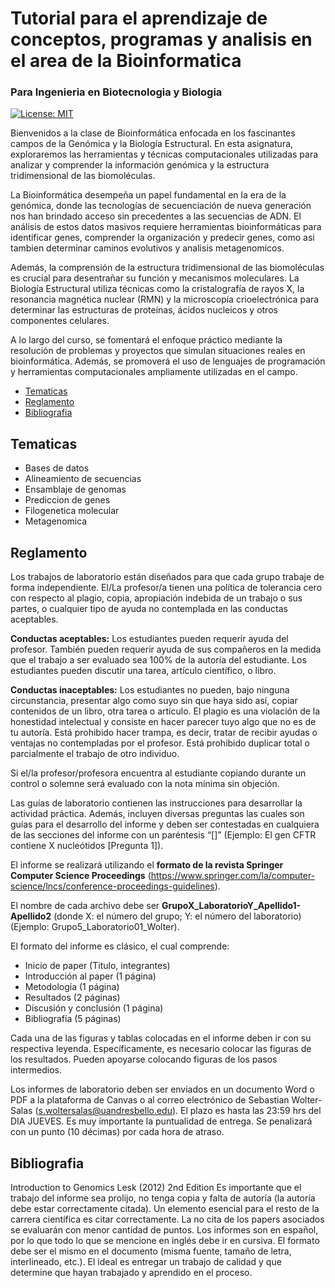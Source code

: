 # Tutorial para el aprendizaje de conceptos, programas y analisis en el area de la Bioinformatica

### Para Ingenieria en Biotecnologia y Biologia

[![License: MIT](https://img.shields.io/badge/License-MIT-yellow.svg)](https://opensource.org/licenses/MIT)

Bienvenidos a la clase de Bioinformática enfocada en los fascinantes campos de la Genómica y la Biología Estructural. En esta asignatura, exploraremos las herramientas y técnicas computacionales utilizadas para analizar y comprender la información genómica y la estructura tridimensional de las biomoléculas.

La Bioinformática desempeña un papel fundamental en la era de la genómica, donde las tecnologías de secuenciación de nueva generación nos han brindado acceso sin precedentes a las secuencias de ADN. El análisis de estos datos masivos requiere herramientas bioinformáticas para identificar genes, comprender la organización y predecir genes, como asi tambien determinar caminos evolutivos y analisis metagenomicos.

Además, la comprensión de la estructura tridimensional de las biomoléculas es crucial para desentrañar su función y mecanismos moleculares. La Biología Estructural utiliza técnicas como la cristalografía de rayos X, la resonancia magnética nuclear (RMN) y la microscopía crioelectrónica para determinar las estructuras de proteínas, ácidos nucleicos y otros componentes celulares.

A lo largo del curso, se fomentará el enfoque práctico mediante la resolución de problemas y proyectos que simulan situaciones reales en bioinformática. Además, se promoverá el uso de lenguajes de programación y herramientas computacionales ampliamente utilizadas en el campo.

- [Tematicas](#tematicas)
- [Reglamento](#reglamento)
- [Bibliografia](#bibliografia)

## Tematicas

- Bases de datos
- Alineamiento de secuencias
- Ensamblaje de genomas
- Prediccion de genes
- Filogenetica molecular
- Metagenomica

## Reglamento

Los trabajos de laboratorio están diseñados para que cada grupo trabaje de forma independiente. El/La profesor/a tienen una política de tolerancia cero con respecto al plagio, copia, apropiación indebida de un trabajo o sus partes, o cualquier tipo de ayuda no contemplada en las conductas aceptables.

**Conductas aceptables:** Los estudiantes pueden requerir ayuda del profesor. También pueden requerir ayuda de sus compañeros en la medida que el trabajo a ser evaluado sea 100% de la autoría del estudiante. Los estudiantes pueden discutir una tarea, artículo científico, o libro.

**Conductas inaceptables:** Los estudiantes no pueden, bajo ninguna circunstancia, presentar algo como suyo sin que haya sido así, copiar contenidos de un libro, otra tarea o artículo. El plagio es una violación de la honestidad intelectual y consiste en hacer parecer tuyo algo que no es de tu autoría. Está prohibido hacer trampa, es decir, tratar de recibir ayudas o ventajas no contempladas por el profesor. Está prohibido duplicar total o parcialmente el trabajo de otro individuo.

Si el/la profesor/profesora encuentra al estudiante copiando durante un control o solemne será evaluado con la nota mínima sin objeción.

Las guías de laboratorio contienen las instrucciones para desarrollar la actividad práctica. Además, incluyen diversas preguntas las cuales son guías para el desarrollo del informe y deben ser contestadas en cualquiera de las secciones del informe con un paréntesis “[]” (Ejemplo: El gen CFTR contiene X nucleótidos [Pregunta 1]). 

El informe se realizará utilizando el **formato de la revista Springer Computer Science Proceedings** (https://www.springer.com/la/computer-science/lncs/conference-proceedings-guidelines). 

El nombre de cada archivo debe ser **GrupoX_LaboratorioY_Apellido1-Apellido2** (donde X: el número del grupo; Y: el número del laboratorio) (Ejemplo: Grupo5_Laboratorio01_Wolter).

El formato del informe es clásico, el cual comprende:

- Inicio de paper (Titulo, integrantes)
- Introducción al paper (1 página)
- Metodología (1 página)
- Resultados (2 páginas)
- Discusión y conclusión (1 página)
- Bibliografía (5 páginas)

Cada una de las figuras y tablas colocadas en el informe deben ir con su respectiva leyenda. Específicamente, es necesario colocar las figuras de los resultados. Pueden apoyarse colocando figuras de los pasos intermedios. 

Los informes de laboratorio deben ser enviados en un documento Word o PDF a la plataforma de Canvas o al correo electrónico de Sebastian Wolter-Salas (s.woltersalas@uandresbello.edu). El plazo es hasta las 23:59 hrs del DIA JUEVES. Es muy importante la puntualidad de entrega. Se penalizará con un punto (10 décimas) por cada hora de atraso.

## Bibliografia

Introduction to Genomics Lesk (2012) 2nd Edition
Es importante que el trabajo del informe sea prolijo, no tenga copia y falta de autoría (la autoría debe estar correctamente citada). Un elemento esencial para el resto de la carrera científica es citar correctamente. La no cita de los papers asociados se evaluarán con menor cantidad de puntos. Los informes son en español, por lo que todo lo que se mencione en inglés debe ir en cursiva. El formato debe ser el mismo en el documento (misma fuente, tamaño de letra, interlineado, etc.). El ideal es entregar un trabajo de calidad y que determine que hayan trabajado y aprendido en el proceso.

